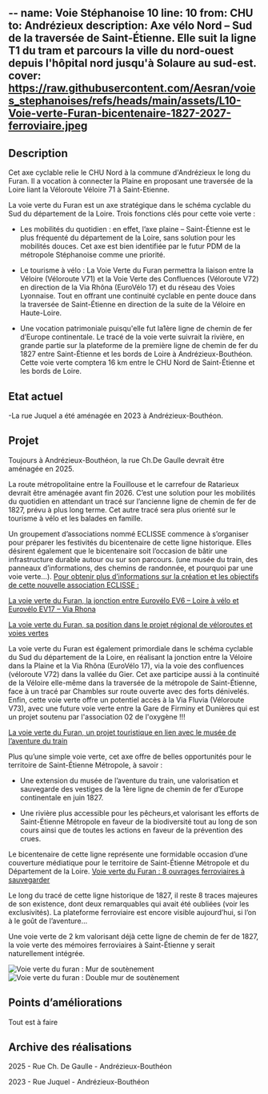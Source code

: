 --
name: Voie Stéphanoise 10
line: 10
from: CHU
to: Andrézieux
description: Axe vélo Nord – Sud de la traversée de Saint-Étienne. Elle suit la ligne T1 du tram et parcours la ville du nord-ouest depuis l'hôpital nord jusqu'à Solaure au sud-est.
cover: https://raw.githubusercontent.com/Aesran/voies_stephanoises/refs/heads/main/assets/L10-Voie-verte-Furan-bicentenaire-1827-2027-ferroviaire.jpeg
---

## Description

Cet axe cyclable relie le CHU Nord à la commune d'Andrézieux le long du Furan. 
Il a vocation à connecter la Plaine en proposant une traversée de la Loire liant la Véloroute Véloire 71 à Saint-Etienne. 

La voie verte du Furan est un axe stratégique dans le schéma cyclable du Sud du département de la Loire. Trois fonctions clés pour cette voie verte :


 - Les mobilités du quotidien : en effet, l’axe plaine – Saint-Étienne est le plus fréquenté du département de la Loire, sans solution pour les mobilités douces. Cet axe est bien identifiée par le futur PDM de la métropole Stéphanoise comme une priorité.


- Le tourisme à vélo : La Voie Verte du Furan permettra la liaison entre la Véloire (Véloroute V71) et la Voie Verte des Confluences (Véloroute V72) en direction de la Via Rhôna (EuroVélo 17) et du réseau des Voies Lyonnaise. Tout en offrant une continuité cyclable en pente douce dans la traversée de Saint-Étienne en direction de la suite de la Véloire en Haute-Loire.


- Une vocation patrimoniale puisqu'elle fut la1ère ligne de chemin de fer d’Europe continentale.
Le tracé de la voie verte suivrait la rivière, en grande partie sur la plateforme de la première ligne de chemin de fer du 1827 entre Saint-Étienne et les bords de Loire à Andrézieux-Bouthéon. Cette voie verte comptera 16 km entre le CHU Nord de Saint-Étienne et les bords de Loire.

## Etat actuel

-La rue Juquel a été aménagée en 2023 à Andrézieux-Bouthéon. 


## Projet

Toujours à Andrézieux-Bouthéon, la rue Ch.De Gaulle devrait être aménagée en 2025.

La route métropolitaine entre la Fouillouse et le carrefour de Ratarieux devrait être aménagée avant fin 2026. C’est une solution pour les mobilités du quotidien en attendant un tracé sur l’ancienne   ligne de chemin de fer de 1827, prévu à plus long terme. Cet autre tracé sera plus orienté sur le tourisme à vélo et les balades en famille. 

 
Un groupement d’associations nommé ECLISSE commence à s’organiser pour préparer les festivités du bicentenaire de cette ligne historique. Elles désirent également que le bicentenaire soit l’occasion de bâtir une infrastructure durable autour ou sur son parcours. (une musée du train, des panneaux d’informations, des chemins de randonnée, et pourquoi par une voie verte…).
[Pour obtenir plus d’informations sur la création et les objectifs de cette nouvelle association ECLISSE :](https://www.if-saint-etienne.fr/societe/200-ans-du-rail-en-europe-leclisse-veut-lancer-la-machine-a-saint-etienne)

[La voie verte du Furan, la jonction entre Eurovélo EV6 – Loire à vélo et Eurovélo EV17 – Via Rhona](https://raw.githubusercontent.com/Aesran/voies_stephanoises/refs/heads/main/assets/L10-Voie-verte-Furan-place-dans-schema-velo-national.jpeg)


[La voie verte du Furan, sa position dans le projet régional de véloroutes et voies vertes](https://raw.githubusercontent.com/Aesran/voies_stephanoises/refs/heads/main/assets/L10-Voie-verte-Furan-place-schema-velo-regional.jpeg)

La voie verte du Furan est également primordiale dans le schéma cyclable du Sud du département de la Loire, en réalisant la jonction entre la Véloire dans la Plaine et la Via Rhôna (EuroVélo 17), via la voie des confluences (véloroute V72) dans la vallée du Gier. Cet axe participe aussi à la continuité de la Véloire elle-même dans la traversée de la métropole de Saint-Étienne, face à un tracé par Chambles sur route ouverte avec des forts dénivelés. Enfin, cette voie verte offre un potentiel accès à la Via Fluvia (Véloroute V73), avec une future voie verte entre la Gare de Firminy et Dunières qui est un projet soutenu par l'association 02 de l'oxygène !!!

[La voie verte du Furan, un projet touristique en lien avec le musée de l’aventure du train](https://raw.githubusercontent.com/Aesran/voies_stephanoises/refs/heads/main/assets/L10Voie-verte-Furan-un-projet-touristique.jpeg)

Plus qu’une simple voie verte, cet axe  offre de belles opportunités pour le territoire de Saint-Étienne Métropole, à savoir : 


- Une extension du musée de l’aventure du train, une valorisation et sauvegarde des vestiges de la 1ère ligne de chemin de fer d’Europe continentale en juin 1827.


- Une rivière plus accessible pour les pêcheurs,et valorisant  les efforts de Saint-Étienne Métropole en faveur de la biodiversité tout au long de son cours ainsi que de toutes les actions en faveur de la prévention des crues.

Le bicentenaire de cette ligne représente une formidable occasion d’une couverture médiatique pour le territoire de Saint-Étienne Métropole et du Département de la Loire. 
[Voie verte du Furan : 8 ouvrages ferroviaires à sauvegarder](https://raw.githubusercontent.com/Aesran/voies_stephanoises/refs/heads/main/assets/L10Voie-verte-Furan-vestige-du-patrimoine-ferroviaire-1827.jpeg)

Le long du tracé de cette ligne historique de 1827, il reste 8 traces majeures de son existence, dont deux remarquables qui avait été oubliées (voir les exclusivités). La plateforme ferroviaire est encore visible aujourd’hui, si l’on à le goût de l’aventure...


Une voie verte de 2 km valorisant déjà cette ligne de chemin de fer de 1827, la voie verte des mémoires ferroviaires à Saint-Étienne y serait naturellement intégrée.

![Voie verte du furan : Mur de soutènement](https://raw.githubusercontent.com/Aesran/voies_stephanoises/refs/heads/main/assets/L10-Voie-verte-Furan-vestige-ferrovaire-de-1827.jpeg)
![Voie verte du furan : Double mur de soutènement](https://raw.githubusercontent.com/Aesran/voies_stephanoises/refs/heads/main/assets/L10-Voie-verte-Furan-Vestige-ferroviaire-de-1827.jpeg)

## Points d’améliorations
Tout est à faire 

## Archive des réalisations
2025 -  Rue Ch. De Gaulle - Andrézieux-Bouthéon

2023 - Rue Juquel - Andrézieux-Bouthéon